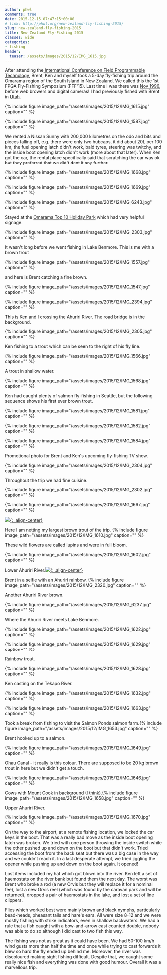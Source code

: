 ```yaml
---
author: phwl
comments: true
date: 2015-12-15 07:47:15+00:00
# link: http://phwl.org/new-zealand-fly-fishing-2015/
slug: new-zealand-fly-fishing-2015
title: New Zealand Fly-Fishing 2015
classes: wide
categories:
- fishing
header:
  teaser: /assets/images/2015/12/IMG_1615.jpg
---
```


After attending the[ International Conference on Field Programmable Technology](http://fpt.massey.ac.nz/), Brent, Ken and myself took a 5-day fly-fishing trip around the Omarama region of the South Island in New Zealand. We called this the 1st FPGA Fly-Fishing Symposium (FFF'15). Last time I was there was [Nov 1996](http://phwl.org/new-zealand-trip/), before web browers and digital cameras! I had previously fished with Brent in [Utah](http://phwl.org/fishing-renovating-and-ballroom-dancing-in-utah-2008/).

{% include figure image_path="/assets/images/2015/12/IMG_1615.jpg" caption="" %}

<!-- more -->

{% include figure image_path="/assets/images/2015/12/IMG_1587.jpg" caption="" %}

We rented a Nissan Sunny with 200,000 kilometres on the odo and bits and pieces falling off, e.g. there were only two hubcaps, it did about 20L per 100 km, the fuel opening latch didn't work, bald tyres, steering was twitchy, and the inside boot opening latch didn't work (more about that later). When Ken got the car, the rental place specifically said that scratching the car was ok but they preferred that we did't dent it any further.

{% include figure image_path="/assets/images/2015/12/IMG_1668.jpg" caption="" %}

{% include figure image_path="/assets/images/2015/12/IMG_1669.jpg" caption="" %}

{% include figure image_path="/assets/images/2015/12/IMG_6243.jpg" caption="" %}

Stayed at the [Omarama Top 10 Holiday Park](https://www.top10.co.nz/parks/omarama/) which had very helpful signage.

{% include figure image_path="/assets/images/2015/12/IMG_2303.jpg" caption="" %}

It wasn't long before we went fishing in Lake Benmore. This is me with a brown trout

{% include figure image_path="/assets/images/2015/12/IMG_1557.jpg" caption="" %}

and here is Brent catching a fine brown.

{% include figure image_path="/assets/images/2015/12/IMG_1547.jpg" caption="" %}



{% include figure image_path="/assets/images/2015/12/IMG_2394.jpg" caption="" %}

This is Ken and I crossing the Ahuriri River. The road bridge is in the background.

{% include figure image_path="/assets/images/2015/12/IMG_2305.jpg" caption="" %}

Ken fishing to a trout which can be seen to the right of his fly line.

{% include figure image_path="/assets/images/2015/12/IMG_1566.jpg" caption="" %}

A trout in shallow water.

{% include figure image_path="/assets/images/2015/12/IMG_1568.jpg" caption="" %}

Ken had caught plenty of salmon fly-fishing in Seattle, but the following sequence shows his first ever brown trout.

{% include figure image_path="/assets/images/2015/12/IMG_1581.jpg" caption="" %}

{% include figure image_path="/assets/images/2015/12/IMG_1582.jpg" caption="" %}

{% include figure image_path="/assets/images/2015/12/IMG_1584.jpg" caption="" %}

Promotional photo for Brent and Ken's upcoming fly-fishing TV show.

{% include figure image_path="/assets/images/2015/12/IMG_2304.jpg" caption="" %}

Throughout the trip we had fine cuisine.

{% include figure image_path="/assets/images/2015/12/IMG_2302.jpg" caption="" %}



{% include figure image_path="/assets/images/2015/12/IMG_1667.jpg" caption="" %}

[![](http://phwl.org/wp-content/uploads/2015/12/IMG_1588.jpg){: .align-center}](http://phwl.org/wp-content/uploads/2015/12/IMG_1588.jpg)

Here I am netting my largest brown trout of the trip.  {% include figure image_path="/assets/images/2015/12/IMG_1610.jpg" caption="" %}

These wild flowers are called lupins and were in full bloom.

{% include figure image_path="/assets/images/2015/12/IMG_1602.jpg" caption="" %}

Lower Ahuriri River.[![](http://phwl.org/wp-content/uploads/2015/12/IMG_1619.jpg){: .align-center}](http://phwl.org/wp-content/uploads/2015/12/IMG_1619.jpg)

Brent in a selfie with an Ahuriri rainbow. {% include figure image_path="/assets/images/2015/12/IMG_2320.jpg" caption="" %}

Another Ahuriri River brown.

{% include figure image_path="/assets/images/2015/12/IMG_6237.jpg" caption="" %}

Where the Ahuriri River meets Lake Benmore.

{% include figure image_path="/assets/images/2015/12/IMG_1622.jpg" caption="" %}

{% include figure image_path="/assets/images/2015/12/IMG_1629.jpg" caption="" %}

Rainbow trout.

{% include figure image_path="/assets/images/2015/12/IMG_1628.jpg" caption="" %}

Ken casting on the Tekapo River.

{% include figure image_path="/assets/images/2015/12/IMG_1632.jpg" caption="" %}

{% include figure image_path="/assets/images/2015/12/IMG_1663.jpg" caption="" %}

Took a break from fishing to visit the Salmon Ponds salmon farm.{% include figure image_path="/assets/images/2015/12/IMG_1653.jpg" caption="" %}

Brent hooked up to a salmon.

{% include figure image_path="/assets/images/2015/12/IMG_1649.jpg" caption="" %}

Ohau Canal - it really is this colour. There are supposed to be 20 kg brown trout in here but we didn't get a touch.

{% include figure image_path="/assets/images/2015/12/IMG_1646.jpg" caption="" %}

Cows with Mount Cook in background (I think).{% include figure image_path="/assets/images/2015/12/IMG_1658.jpg" caption="" %}

Upper Ahuriri River.

{% include figure image_path="/assets/images/2015/12/IMG_1670.jpg" caption="" %}

On the way to the airport, at a remote fishing location, we locked the car keys in the boot. That was a really bad move as the inside boot opening latch was broken. We tried with one person throwing the inside switch while the other pushed up and down on the boot but that didn't work. Tried accessing the boot from the back seat but there was a big case in the way and we couldn't reach it. In a last desperate attempt, we tried jiggling the opener while pushing up and down on the boot again. It opened!

Lost items included my hat which got blown into the river. Ken left a set of haemostats on the river bank but found them the next day. The worst was Brent who broke a rod (a new Orvis but they will replace it for a nominal fee), lost a new Orvis reel (which was found by the caravan park and will be returned), dropped a pair of haemostats in the lake, and lost a set of line clippers.

Flies which worked best were mainly brown and black nymphs, particularly bead-heads, pheasant tails and hare's ears. All were size 8-12 and we were mostly fishing with strike indicators, even in shallow backwaters. We had a rule that a fish caught with a bow-and-arrow cast counted double, nobody was able to do so although I did cast to two fish this way.

The fishing was not as great as it could have been. We had 50-100 km/h wind gusts more than half the time and once while trying to cast forwards it blew so hard the fly ended up behind me. Moreover, the river was discoloured making sight fishing difficult. Despite that, we caught some really nice fish and everything was done with good humour. Overall it was a marvellous trip.
